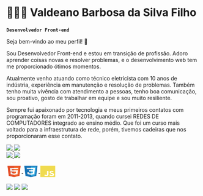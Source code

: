 # 🧑🏻‍💻 Valdeano Barbosa da Silva Filho

**`Desenvolvedor Front-end`**

Seja bem-vindo ao meu perfil! 👋

Sou Desenvolvedor Front-end e estou em transição de profissão. Adoro aprender coisas novas e resolver problemas, e o desenvolvimento web tem me proporcionado ótimos momentos. 

Atualmente venho atuando como técnico eletricista com 10 anos de indústria, experiência em manutenção e resolução de problemas. Também tenho muita vivência com atendimento a pessoas, tenho boa comunicação, sou proativo, gosto de trabalhar em equipe e sou muito resiliente.

Sempre fui apaixonado por tecnologia e meus primeiros contatos com programação foram em 2011-2013, quando cursei REDES DE COMPUTADORES integrado ao ensino médio. Que foi um curso mais voltado para a infraestrutura de rede, porém, tivemos cadeiras que nos proporcionaram esse contato.

 <div>
   <a href="https://github.com/devemdobro">
   <img height="180em" src="https://github-readme-stats.vercel.app/api?username=valdeanofilho&show_icons=true&theme=tokyonight&include_all_commits=true&count_private=true"/>
   <img height="180em" src="https://github-readme-stats.vercel.app/api/top-langs/?username=valdeanofilho&layout=compact&langs_count=6&theme=tokyonight"/>
</div>
    
 <div>
   <a href="https://github.com/valdeanofilho">
   <img height="180em" src="https://github-readme-stats.vercel.app/api?username=valdeanofilho&show_icons=true&theme=tokyonight&include_all_commits=true&locale=pt-br"/>
   <img height="180em" src="https://github-readme-stats.vercel.app/api/top-langs/?username=valdeanofilho&layout=compact&langs_count=6&theme=onedark"/>
</div>
    
<div style="display: inline_block"><br>
  <img align="center" alt="HTML" height="30" width="40" src="https://raw.githubusercontent.com/devicons/devicon/master/icons/html5/html5-original.svg">
  <img align="center" alt="CSS" height="30" width="40" src="https://raw.githubusercontent.com/devicons/devicon/master/icons/css3/css3-original.svg">
  <img align="center" alt="Js" height="30" width="40" src="https://raw.githubusercontent.com/devicons/devicon/master/icons/javascript/javascript-plain.svg">
</div>
 
<br>
 
 
<div> 
  <a href="https://linkedin.com/in/valdeanofilhoo" target="_blank"><img src="https://img.shields.io/badge/-LinkedIn-%230077B5?style=for-the-badge&logo=linkedin&logoColor=white" target="_blank"></a>
  <a href ="mailto:valdeano.filho@hotmail.com"><img src="https://img.shields.io/badge/-Email-%23333?style=for-the-badge&logo=gmail&logoColor=white" target="_blank"></a>
  <a href="https://instagram.com/dedebarbosa_" target="_blank"><img src="https://img.shields.io/badge/-Instagram-%23E4405F?style=for-the-badge&logo=instagram&logoColor=white" target="_blank"></a>
</div>
